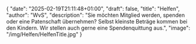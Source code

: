 {
    "date": "2025-02-19T21:11:48+01:00",
    "draft": false,
    "title": "Helfen",
    "author": "WvS",
    "description": "Sie möchten Mitglied werden, spenden oder eine Patenschaft übernehmen? Selbst kleinste Beträge kommen bei den Kindern. Wir stellen auch gerne eine Spendenquittung aus.",
    "image": "/img/Helfen/HelfenTitle.jpg"
}

